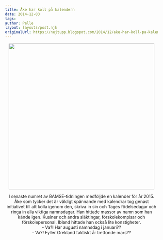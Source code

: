 ```yaml
---
title: Åke har koll på kalendern
date: 2014-12-03
tags: 	
author: Pelle
layout: layouts/post.njk
originalUrl: https://nejtupp.blogspot.com/2014/12/ake-har-koll-pa-kalendern.html
---
```


<div class="separator" style="clear: both; text-align: center;"><img src="../../../../img/IMG_2258.JPG" height="480">
</figure>

I senaste numret av BAMSE-tidningen medföljde en kalender för år 2015. Åke som tycker det är väldigt spännande med kalendrar tog genast initiativet till att kolla igenom den, skriva in sin och Tages födelsedagar och ringa in alla viktiga namnsdagar. Han hittade massor av namn som han kände igen. Kusiner och andra släktingar, förskolekompisar och förskolepersonal. Ibland hittade han också lite konstigheter.<br>- Va?! Har augusti namnsdag i januari??<br>- Va?! Fyller Grekland faktiskt år trettonde mars??
